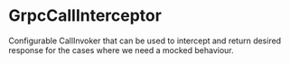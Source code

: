 # GrpcCallInterceptor
Configurable CallInvoker that can be used to intercept and return desired response for the cases where we need a mocked behaviour.
